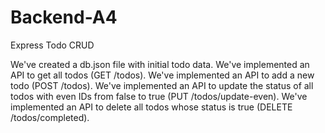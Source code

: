 # Backend-A4
Express Todo CRUD

We've created a db.json file with initial todo data.
We've implemented an API to get all todos (GET /todos).
We've implemented an API to add a new todo (POST /todos).
We've implemented an API to update the status of all todos with even IDs from false to true (PUT /todos/update-even).
We've implemented an API to delete all todos whose status is true (DELETE /todos/completed).